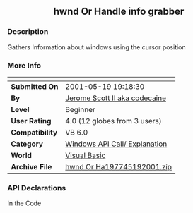 ﻿<div align="center">

## hwnd Or Handle info grabber


</div>

### Description

Gathers Information about windows using the cursor position
 
### More Info
 


<span>             |<span>
---                |---
**Submitted On**   |2001-05-19 19:18:30
**By**             |[Jerome Scott II aka codecaine](https://github.com/Planet-Source-Code/PSCIndex/blob/master/ByAuthor/jerome-scott-ii-aka-codecaine.md)
**Level**          |Beginner
**User Rating**    |4.0 (12 globes from 3 users)
**Compatibility**  |VB 6\.0
**Category**       |[Windows API Call/ Explanation](https://github.com/Planet-Source-Code/PSCIndex/blob/master/ByCategory/windows-api-call-explanation__1-39.md)
**World**          |[Visual Basic](https://github.com/Planet-Source-Code/PSCIndex/blob/master/ByWorld/visual-basic.md)
**Archive File**   |[hwnd Or Ha197745192001\.zip](https://github.com/Planet-Source-Code/jerome-scott-ii-aka-codecaine-hwnd-or-handle-info-grabber__1-23277/archive/master.zip)

### API Declarations

In the Code





